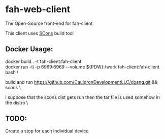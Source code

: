 fah-web-client
==============

The Open-Source front-end for fah-client.


This client uses [SCons](http://scons.org/doc/2.1.0/HTML/scons-user/index.html) build tool


## Docker Usage:
docker build . -t fah-client:fah-client \
docker run -ti -p 6969:6969 --volume ${PDW}:/work fah-client:fah-client bash \

build and run https://github.com/CauldronDevelopmentLLC/cbang.git && scons \

I suppose that the scons dist gets run then the tar file is used somehow in the distro \

## TODO:

Create a stop for each individual device 

